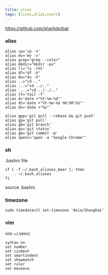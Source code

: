 ```yaml
---
title: alias
tags: [linux,alias,tools]
---
```


https://github.com/sharkdp/bat

### alias

```shell script
alias cp='cp -v'
alias mv='mv -v'
alias grep="grep --color"
alias mkdir="mkdir -pv"
alias ll='ls -lht'
alias df="df -h"
alias du="du -h"
alias ..="cd .."
alias ...="cd ../.."
alias ....="cd ../../.."
alias tf='tail -f'
alias d='date +"%Y-%m-%d"'
alias dt='date +"%Y-%m-%d %H:%M:%S"'
alias ds='date +"%s"'

alias gpp='git pull --rebase && git push'
alias gp='git pull'
alias gb='git branch'
alias gs='git status'
alias gm='git commit -m'
alias openc='open -a "Google Chrome"'
```

### sh


.bashrc file

```shell script
if [ -f ~/.bash_aliases_beer ]; then
    . ~/.bash_aliases
fi
```

source .bashrc


### timezone

```shell script
sudo timedatectl set-timezone 'Asia/Shanghai'
```

### vim

vim ~/.vimrc

```shell script
syntax on	
set number 
set cindent
set smartindent 
set showmatch 
set ruler 
set mouse=a 
```